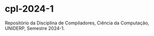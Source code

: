 # cpl-2024-1
Repositório da Disciplina de Compiladores, Ciência da Computação, UNIDERP, Semestre 2024-1.
